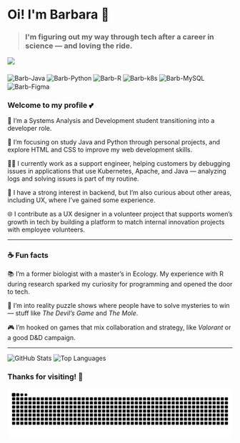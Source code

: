 # Oi! I'm Barbara 👋  
> ### I'm figuring out my way through tech after a career in science — and loving the ride.

<div>
  <img src="https://streak-stats.demolab.com?user=barbarazucatti&theme=dracula&hide_border=true&border_radius=10" />
</div>

<div style="display: inline_block"><br>
  <img align="center" alt="Barb-Java" height="30" width="60" src="https://img.shields.io/badge/java-%23ED8B00.svg?style=for-the-badge&logo=openjdk&logoColor=white">
  <img align="center" alt="Barb-Python" height="30" width="80" src="https://img.shields.io/badge/python-3670A0?style=for-the-badge&logo=python&logoColor=ffdd54">
  <img align="center" alt="Barb-R" height="30" width="60" src="https://img.shields.io/badge/r-%23276DC3.svg?style=for-the-badge&logo=r&logoColor=white">
  <img align="center" alt="Barb-k8s" height="30" width="100" src="https://img.shields.io/badge/Kubernetes-326CE5.svg?style=for-the-badge&logo=Kubernetes&logoColor=white">
  <img align="center" alt="Barb-MySQL" height="30" width="80" src="https://img.shields.io/badge/mysql-4479A1.svg?style=for-the-badge&logo=mysql&logoColor=white">
  <img align="center" alt="Barb-Figma" height="30" width="80" src="https://img.shields.io/badge/figma-%23F24E1E.svg?style=for-the-badge&logo=figma&logoColor=white">
</div>

### Welcome to my profile 💕

🔭 I’m a Systems Analysis and Development student transitioning into a developer role.
  
🌱  I’m focusing on study Java and Python through personal projects, and explore HTML and CSS to improve my web development skills.
  
👩‍💻  I currently work as a support engineer, helping customers by debugging issues in applications that use Kubernetes, Apache, and Java — analyzing logs and solving issues is part of my routine.
  
🎯  I have a strong interest in backend, but I’m also curious about other areas, including UX, where I’ve gained some experience.

🌐  I contribute as a UX designer in a volunteer project that supports women’s growth in tech by building a platform to match internal innovation projects with employee volunteers.

---

### ☕ Fun facts

📚 I’m a former biologist with a master’s in Ecology. My experience with R during research sparked my curiosity for programming and opened the door to tech.

🔎 I’m into reality puzzle shows where people have to solve mysteries to win — stuff like _The Devil’s Game_ and _The Mole_.

🎮 I’m hooked on games that mix collaboration and strategy, like _Valorant_ or a good D&D campaign.

---
![GitHub Stats](https://github-readme-stats.vercel.app/api?username=barbarazucatti&show_icons=true&hide=stars&theme=dracula) 
![Top Languages](https://github-readme-stats.vercel.app/api/top-langs/?username=barbarazucatti&layout=compact&theme=dracula)


### Thanks for visiting! 🚀

<picture>
  <source media="(prefers-color-scheme: dark)" srcset="https://raw.githubusercontent.com/barbarazucatti/barbarazucatti/output/github-contribution-grid-snake-dark.svg">
  <source media="(prefers-color-scheme: light)" srcset="https://raw.githubusercontent.com/barbarazucatti/barbarazucatti/output/github-contribution-grid-snake.svg">
  <img alt="github contribution grid snake animation" src="https://raw.githubusercontent.com/barbarazucatti/barbarazucatti/output/github-contribution-grid-snake.svg">
</picture>


